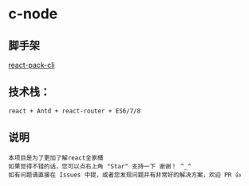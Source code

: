 # c-node
## 脚手架
   [react-pack-cli](https://www.npmjs.com/package/react-pack-cli)

## 技术栈：
    react + Antd + react-router + ES6/7/8

## 说明
    本项目是为了更加了解react全家桶
    如果觉得不错的话，您可以点右上角 "Star" 支持一下 谢谢！ ^_^
    如有问题请直接在 Issues 中提，或者您发现问题并有非常好的解决方案，欢迎 PR 👍
